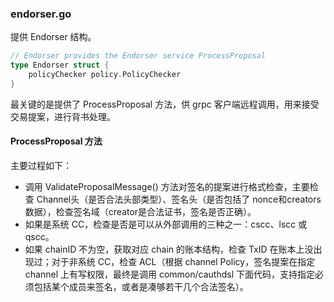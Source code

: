 ### endorser.go
提供 Endorser 结构。

```go
// Endorser provides the Endorser service ProcessProposal
type Endorser struct {
	policyChecker policy.PolicyChecker
}
```

最关键的是提供了 ProcessProposal 方法，供 grpc 客户端远程调用，用来接受交易提案，进行背书处理。

#### ProcessProposal 方法

主要过程如下：

* 调用 ValidateProposalMessage() 方法对签名的提案进行格式检查，主要检查 Channel头（是否合法头部类型）、签名头（是否包括了 nonce和creators 数据），检查签名域（creator是合法证书，签名是否正确）。
* 如果是系统 CC，检查是否是可以从外部调用的三种之一：cscc、lscc 或 qscc。
* 如果 chainID 不为空，获取对应 chain 的账本结构，检查 TxID 在账本上没出现过；对于非系统 CC，检查 ACL（根据 channel Policy，签名提案在指定 channel 上有写权限，最终是调用 common/cauthdsl 下面代码，支持指定必须包括某个成员来签名，或者是凑够若干几个合法签名）。